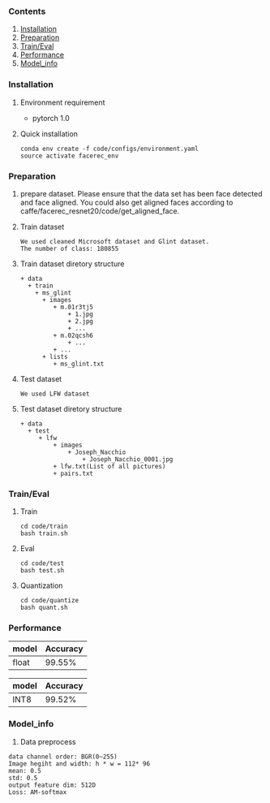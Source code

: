 ### Contents
1. [Installation](#installation)
2. [Preparation](#preparation)
3. [Train/Eval](#traineval)
4. [Performance](#performance)
5. [Model_info](#model_info)

### Installation

1. Environment requirement
    - pytorch 1.0

2. Quick installation
   ```shell
   conda env create -f code/configs/environment.yaml
   source activate facerec_env
   ```

### Preparation

1. prepare dataset.
   Please ensure that the data set has been face detected and face aligned.
   You could also get aligned faces according to caffe/facerec_resnet20/code/get_aligned_face.

2. Train dataset
   ```
   We used cleaned Microsoft dataset and Glint dataset.
   The number of class: 180855
   ```

3. Train dataset diretory structure
   ```
   + data
     + train
       + ms_glint
         + images
            + m.01r3tj5
                + 1.jpg
                + 2.jpg
                + ...
            + m.02qcsh6
                + ...
            + ...
         + lists
            + ms_glint.txt
   ```

4. Test dataset
   ```
   We used LFW dataset
   ```

5. Test dataset diretory structure
   ```
   + data
     + test
        + lfw
            + images
                + Joseph_Nacchio
                    + Joseph_Nacchio_0001.jpg
            + lfw.txt(List of all pictures)
            + pairs.txt
   ```

### Train/Eval

1. Train
    ```shell
    cd code/train
    bash train.sh
    ```
2. Eval
    ```shell
    cd code/test
    bash test.sh
    ```
3. Quantization
    ```shell
    cd code/quantize
    bash quant.sh
    ```
### Performance

|model|Accuracy|
|-|-|
|float|99.55%|

|model|Accuracy|
|-|-|
|INT8|99.52%|



### Model_info

1. Data preprocess
  ```
  data channel order: BGR(0~255)                  
  Image hegiht and width: h * w = 112* 96
  mean: 0.5
  std: 0.5
  output feature dim: 512D
  Loss: AM-softmax
  ``` 

